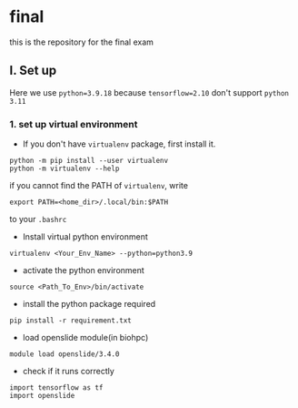 # final
this is the repository for the final exam

## I. Set up 
Here we use `python=3.9.18` because `tensorflow=2.10` don't support `python 3.11`

### 1. set up virtual environment

- If you don't have `virtualenv` package, first install it.
```
python -m pip install --user virtualenv
python -m virtualenv --help
```
if you cannot find the PATH of `virtualenv`, write

```
export PATH=<home_dir>/.local/bin:$PATH
```

to your `.bashrc`

- Install virtual python environment
```
virtualenv <Your_Env_Name> --python=python3.9
```
- activate the python environment
```
source <Path_To_Env>/bin/activate
```
- install the python package required

```
pip install -r requirement.txt
```

- load openslide module(in biohpc)

```
module load openslide/3.4.0
```

- check if it runs correctly

```
import tensorflow as tf
import openslide
```


